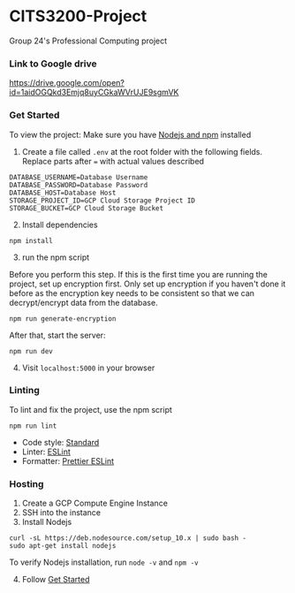 # CITS3200-Project

Group 24's Professional Computing project

### Link to Google drive

https://drive.google.com/open?id=1aidOGQkd3Emjq8uyCGkaWVrUJE9sgmVK

### Get Started

To view the project:
Make sure you have [Nodejs and npm](https://nodejs.org) installed

1. Create a file called `.env` at the root folder with the following fields. Replace parts after `=` with actual values described

```
DATABASE_USERNAME=Database Username
DATABASE_PASSWORD=Database Password
DATABASE_HOST=Database Host
STORAGE_PROJECT_ID=GCP Cloud Storage Project ID
STORAGE_BUCKET=GCP Cloud Storage Bucket
```

2. Install dependencies

```
npm install
```

3. run the npm script

Before you perform this step. If this is the first time you are running the project, set up encryption first. Only set up encryption if you haven't done it before as the encryption key needs to be consistent so that we can decrypt/encrypt data from the database.

```
npm run generate-encryption
```

After that, start the server:

```
npm run dev
```

4. Visit `localhost:5000` in your browser

### Linting

To lint and fix the project, use the npm script

```
npm run lint
```

- Code style: [Standard](https://www.npmjs.com/package/standard)
- Linter: [ESLint](https://www.npmjs.com/package/eslint)
- Formatter: [Prettier ESLint](https://www.npmjs.com/package/prettier-eslint)

### Hosting

1. Create a GCP Compute Engine Instance
2. SSH into the instance
3. Install Nodejs

```
curl -sL https://deb.nodesource.com/setup_10.x | sudo bash -
sudo apt-get install nodejs
```

To verify Nodejs installation, run `node -v` and `npm -v`

4. Follow [Get Started](#get-started)
